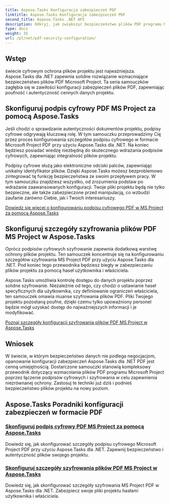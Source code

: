 ```yaml
---
title: Aspose.Tasks Konfiguracja zabezpieczeń PDF
linktitle: Aspose.Tasks Konfiguracja zabezpieczeń PDF
second_title: Aspose.Tasks .NET API
description: Odkryj, jak zwiększyć bezpieczeństwo plików PDF programu Microsoft Project za pomocą Aspose.Tasks dla .NET. Poznaj techniki podpisu cyfrowego i szyfrowania.
type: docs
weight: 35
url: /pl/net/pdf-security-configuration/
---
```

## Wstęp

świecie cyfrowym ochrona plików projektu jest najważniejsza. Aspose.Tasks dla .NET zapewnia solidne rozwiązanie wzmacniające bezpieczeństwo plików PDF Microsoft Project. Ta seria samouczków zagłębia się w zawiłości konfiguracji zabezpieczeń plików PDF, zapewniając poufność i autentyczność cennych danych projektu.

## Skonfiguruj podpis cyfrowy PDF MS Project za pomocą Aspose.Tasks

Jeśli chodzi o sprawdzanie autentyczności dokumentów projektu, podpisy cyfrowe odgrywają kluczową rolę. W tym samouczku przeprowadzimy Cię przez proces konfigurowania szczegółów podpisu cyfrowego w formacie Microsoft Project PDF przy użyciu Aspose.Tasks dla .NET. Na koniec będziesz posiadać wiedzę niezbędną do skutecznego wdrażania podpisów cyfrowych, zapewniając integralność plików projektu.

Podpisy cyfrowe służą jako elektroniczne odciski palców, zapewniając unikalny identyfikator plików. Dzięki Aspose.Tasks możesz bezproblemowo zintegrować tę funkcję bezpieczeństwa ze swoim przepływem pracy. W tym samouczku znajdziesz wszystko, od zrozumienia podstaw po wdrażanie zaawansowanych konfiguracji. Twoje pliki projektu będą nie tylko bezpieczne, ale także zabezpieczone przed manipulacją, co wzbudzi zaufanie zarówno Ciebie, jak i Twoich interesariuszy.

[Dowiedz się więcej o konfigurowaniu podpisu cyfrowego PDF w MS Project za pomocą Aspose.Tasks](./pdf-digital-signature-details/)

## Skonfiguruj szczegóły szyfrowania plików PDF MS Project w Aspose.Tasks

Oprócz podpisów cyfrowych szyfrowanie zapewnia dodatkową warstwę ochrony plików projektu. Ten samouczek koncentruje się na konfigurowaniu szczegółów szyfrowania MS Project PDF przy użyciu Aspose.Tasks dla .NET. Pod koniec tego przewodnika będziesz biegły w zabezpieczaniu plików projektu za pomocą haseł użytkownika i właściciela.

Aspose.Tasks umożliwia kontrolę dostępu do danych projektu poprzez solidne szyfrowanie. Niezależnie od tego, czy chodzi o ustawianie haseł specyficznych dla użytkownika, czy definiowanie ograniczeń właściciela, ten samouczek omawia niuanse szyfrowania plików PDF. Pliki Twojego projektu pozostaną poufne, dzięki czemu tylko upoważniony personel będzie mógł uzyskać dostęp do najważniejszych informacji i je modyfikować.

[Poznaj szczegóły konfiguracji szyfrowania plików PDF MS Project w Aspose.Tasks](./pdf-encryption-details/)

## Wniosek

W świecie, w którym bezpieczeństwo danych nie podlega negocjacjom, opanowanie konfiguracji zabezpieczeń Aspose.Tasks dla .NET PDF jest cenną umiejętnością. Dostarczone samouczki stanowią kompleksowy przewodnik dotyczący wzmacniania plików PDF programu Microsoft Project poprzez łączenie podpisów cyfrowych i szyfrowania w celu zapewnienia niezrównanej ochrony. Zastosuj te techniki już dziś i podnieś bezpieczeństwo plików projektu na nowy poziom.

## Aspose.Tasks Poradniki konfiguracji zabezpieczeń w formacie PDF
### [Skonfiguruj podpis cyfrowy PDF MS Project za pomocą Aspose.Tasks](./pdf-digital-signature-details/)
Dowiedz się, jak skonfigurować szczegóły podpisu cyfrowego Microsoft Project PDF przy użyciu Aspose.Tasks dla .NET. Zapewnij bezpieczeństwo i autentyczność plików swojego projektu.
### [Skonfiguruj szczegóły szyfrowania plików PDF MS Project w Aspose.Tasks](./pdf-encryption-details/)
Dowiedz się, jak skonfigurować szczegóły szyfrowania MS Project PDF w Aspose.Tasks dla .NET. Zabezpiecz swoje pliki projektu hasłami użytkownika i właściciela.